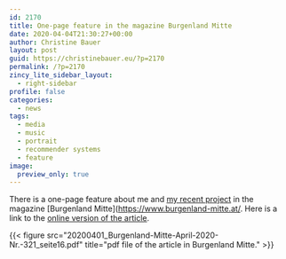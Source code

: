 ```yaml
---
id: 2170
title: One-page feature in the magazine Burgenland Mitte
date: 2020-04-04T21:30:27+00:00
author: Christine Bauer
layout: post
guid: https://christinebauer.eu/?p=2170
permalink: /?p=2170
zincy_lite_sidebar_layout:
  - right-sidebar
profile: false
categories:
  - news
tags:
  - media
  - music
  - portrait
  - recommender systems
  - feature
image:
  preview_only: true
---
```

There is a one-page feature about me and [my recent project](https://www.jku.at/en/institute-of-computational-perception/research/projects/fine-grained-culture-aware-music-recommender-systems/) in the magazine [Burgenland Mitte](https://www.burgenland-mitte.at/. Here is a link to the [online version of the article](https://www.burgenland-mitte.at/2020/04/die-ganze-welt-schaut-auf-sie/).

{{< figure src="20200401_Burgenland-Mitte-April-2020-Nr.-321_seite16.pdf" title="pdf file of the article in Burgenland Mitte." >}}